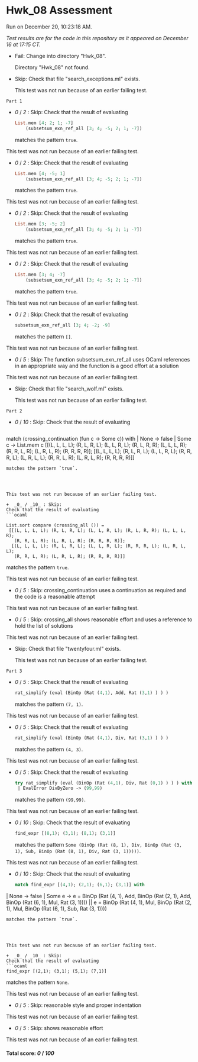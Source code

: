 # Hwk_08 Assessment

Run on December 20, 10:23:18 AM.

*Test results are for the code in this repository as it appeared on December 16 at 17:15 CT.*

+ Fail: Change into directory "Hwk_08".

     Directory "Hwk_08" not found.

+ Skip: Check that file "search_exceptions.ml" exists.

  This test was not run because of an earlier failing test.

``Part 1``

+  _0_ / _2_ : Skip: 
Check that the result of evaluating
   ```ocaml
   List.mem [4; 2; 1; -7]
       (subsetsum_exn_ref_all [3; 4; -5; 2; 1; -7])
   ```
   matches the pattern `true`.

   


  This test was not run because of an earlier failing test.

+  _0_ / _2_ : Skip: 
Check that the result of evaluating
   ```ocaml
   List.mem [4; -5; 1]
       (subsetsum_exn_ref_all [3; 4; -5; 2; 1; -7])
   ```
   matches the pattern `true`.

   


  This test was not run because of an earlier failing test.

+  _0_ / _2_ : Skip: 
Check that the result of evaluating
   ```ocaml
   List.mem [3; -5; 2]
       (subsetsum_exn_ref_all [3; 4; -5; 2; 1; -7])
   ```
   matches the pattern `true`.

   


  This test was not run because of an earlier failing test.

+  _0_ / _2_ : Skip: 
Check that the result of evaluating
   ```ocaml
   List.mem [3; 4; -7]
       (subsetsum_exn_ref_all [3; 4; -5; 2; 1; -7])
   ```
   matches the pattern `true`.

   


  This test was not run because of an earlier failing test.

+  _0_ / _2_ : Skip: 
Check that the result of evaluating
   ```ocaml
   subsetsum_exn_ref_all [3; 4; -2; -9]
   ```
   matches the pattern `[]`.

   


  This test was not run because of an earlier failing test.

+  _0_ / _5_ : Skip: The function subsetsum_exn_ref_all uses OCaml references in an appropriate way and the function is a good effort at a solution

  This test was not run because of an earlier failing test.

+ Skip: Check that file "search_wolf.ml" exists.

  This test was not run because of an earlier failing test.

``Part 2``

+  _0_ / _10_ : Skip: 
Check that the result of evaluating
   ```ocaml
   
match (crossing_continuation (fun c -> Some c)) with
  | None -> false
  | Some c -> List.mem c
    [[(L, L, L, L); (R, L, R, L); (L, L, R, L); (R, L, R, R); (L, L, L, R);
      (R, R, L, R); (L, R, L, R); (R, R, R, R)];
     [(L, L, L, L); (R, L, R, L); (L, L, R, L); (R, R, R, L); (L, R, L, L);
      (R, R, L, R); (L, R, L, R); (R, R, R, R)]]

   ```
   matches the pattern `true`.

   


  This test was not run because of an earlier failing test.

+  _0_ / _10_ : Skip: 
Check that the result of evaluating
   ```ocaml
   
  List.sort compare (crossing_all ()) =
    [[(L, L, L, L); (R, L, R, L); (L, L, R, L); (R, L, R, R); (L, L, L, R);
      (R, R, L, R); (L, R, L, R); (R, R, R, R)];
     [(L, L, L, L); (R, L, R, L); (L, L, R, L); (R, R, R, L); (L, R, L, L);
      (R, R, L, R); (L, R, L, R); (R, R, R, R)]]

   ```
   matches the pattern `true`.

   


  This test was not run because of an earlier failing test.

+  _0_ / _5_ : Skip: crossing_continuation uses a continuation as required and the code is a reasonable attempt

  This test was not run because of an earlier failing test.

+  _0_ / _5_ : Skip: crossing_all shows reasonable effort and uses a reference to hold the list of solutions

  This test was not run because of an earlier failing test.

+ Skip: Check that file "twentyfour.ml" exists.

  This test was not run because of an earlier failing test.

``Part 3``

+  _0_ / _5_ : Skip: 
Check that the result of evaluating
   ```ocaml
   rat_simplify (eval (BinOp (Rat (4,1), Add, Rat (3,1) ) ) )
   ```
   matches the pattern `(7, 1)`.

   


  This test was not run because of an earlier failing test.

+  _0_ / _5_ : Skip: 
Check that the result of evaluating
   ```ocaml
   rat_simplify (eval (BinOp (Rat (4,1), Div, Rat (3,1) ) ) )
   ```
   matches the pattern `(4, 3)`.

   


  This test was not run because of an earlier failing test.

+  _0_ / _5_ : Skip: 
Check that the result of evaluating
   ```ocaml
   try rat_simplify (eval (BinOp (Rat (4,1), Div, Rat (0,1) ) ) ) with
    | EvalError DivByZero -> (99,99)
   ```
   matches the pattern `(99,99)`.

   


  This test was not run because of an earlier failing test.

+  _0_ / _10_ : Skip: 
Check that the result of evaluating
   ```ocaml
   find_expr [(8,1); (3,1); (8,1); (3,1)]
   ```
   matches the pattern `Some (BinOp (Rat (8, 1), Div, BinOp (Rat (3, 1), Sub, BinOp (Rat (8, 1), Div, Rat (3, 1)))))`.

   


  This test was not run because of an earlier failing test.

+  _0_ / _10_ : Skip: 
Check that the result of evaluating
   ```ocaml
   match find_expr [(4,1); (2,1); (6,1); (3,1)] with
  | None -> false
  | Some e -> e = BinOp (Rat (4, 1), Add,
                         BinOp (Rat (2, 1), Add,
                                BinOp (Rat (6, 1), Mul, Rat (3, 1))))
              ||
              e = BinOp (Rat (4, 1), Mul,
                         BinOp (Rat (2, 1), Mul,
                                BinOp (Rat (6, 1), Sub, Rat (3, 1))))

   ```
   matches the pattern `true`.

   


  This test was not run because of an earlier failing test.

+  _0_ / _10_ : Skip: 
Check that the result of evaluating
   ```ocaml
   find_expr [(2,1); (3,1); (5,1); (7,1)]
   ```
   matches the pattern `None`.

   


  This test was not run because of an earlier failing test.

+  _0_ / _5_ : Skip: reasonable style and proper indentation

  This test was not run because of an earlier failing test.

+  _0_ / _5_ : Skip: shows reasonable effort

  This test was not run because of an earlier failing test.

#### Total score: _0_ / _100_

